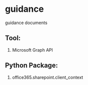 # guidance
guidance documents 


## Tool:
1. Microsoft Graph API

## Python Package:
1. office365.sharepoint.client_context
